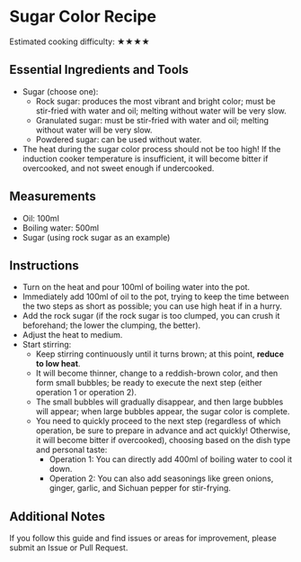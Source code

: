 # Sugar Color Recipe

Estimated cooking difficulty: ★★★★

## Essential Ingredients and Tools

- Sugar (choose one):
  - Rock sugar: produces the most vibrant and bright color; must be stir-fried with water and oil; melting without water will be very slow.
  - Granulated sugar: must be stir-fried with water and oil; melting without water will be very slow.
  - Powdered sugar: can be used without water.
- The heat during the sugar color process should not be too high! If the induction cooker temperature is insufficient, it will become bitter if overcooked, and not sweet enough if undercooked.

## Measurements

- Oil: 100ml
- Boiling water: 500ml
- Sugar (using rock sugar as an example)

## Instructions

- Turn on the heat and pour 100ml of boiling water into the pot.
- Immediately add 100ml of oil to the pot, trying to keep the time between the two steps as short as possible; you can use high heat if in a hurry.
- Add the rock sugar (if the rock sugar is too clumped, you can crush it beforehand; the lower the clumping, the better).
- Adjust the heat to medium.
- Start stirring:
  - Keep stirring continuously until it turns brown; at this point, **reduce to low heat**.
  - It will become thinner, change to a reddish-brown color, and then form small bubbles; be ready to execute the next step (either operation 1 or operation 2).
  - The small bubbles will gradually disappear, and then large bubbles will appear; when large bubbles appear, the sugar color is complete.
  - You need to quickly proceed to the next step (regardless of which operation, be sure to prepare in advance and act quickly! Otherwise, it will become bitter if overcooked), choosing based on the dish type and personal taste:
    - Operation 1: You can directly add 400ml of boiling water to cool it down.
    - Operation 2: You can also add seasonings like green onions, ginger, garlic, and Sichuan pepper for stir-frying.

## Additional Notes

If you follow this guide and find issues or areas for improvement, please submit an Issue or Pull Request.
